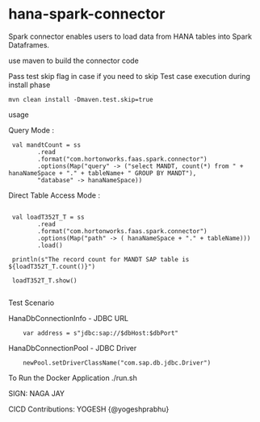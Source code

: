 # hana-spark-connector

Spark connector enables users to load data from HANA tables into Spark Dataframes.

use maven to build the connector code

Pass test skip flag in case if you need to skip Test case execution during install phase

 <code>mvn clean install -Dmaven.test.skip=true </code> <br/>
 
usage

Query Mode : 

```
 val mandtCount = ss
        .read
        .format("com.hortonworks.faas.spark.connector")
        .options(Map("query" -> ("select MANDT, count(*) from " +   hanaNameSpace + "." + tableName+ " GROUP BY MANDT"),
        "database" -> hanaNameSpace))
```  

Direct Table Access Mode :
```

 val loadT352T_T = ss
        .read
        .format("com.hortonworks.faas.spark.connector")
        .options(Map("path" -> ( hanaNameSpace + "." + tableName)))
        .load()
        
 println(s"The record count for MANDT SAP table is ${loadT352T_T.count()}")
 
 loadT352T_T.show()
      
```

Test Scenario

HanaDbConnectionInfo -  JDBC URL

``` 
    var address = s"jdbc:sap://$dbHost:$dbPort"

```

HanaDbConnectionPool  - JDBC Driver

```
    newPool.setDriverClassName("com.sap.db.jdbc.Driver")
```
To Run the Docker Application
./run.sh

SIGN: NAGA JAY

CICD Contributions: YOGESH {@yogeshprabhu}

